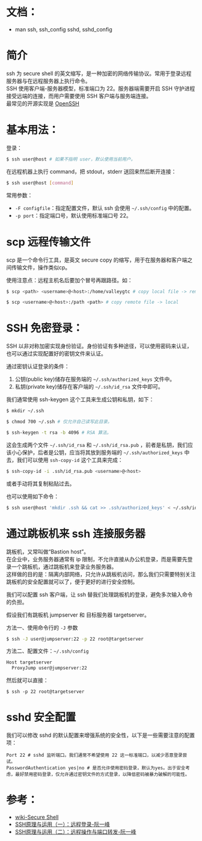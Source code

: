 # 文档：
- man ssh, ssh_config sshd, sshd_config

# 简介
ssh 为 secure shell 的英文缩写，是一种加密的网络传输协议。常用于登录远程服务器与在远程服务器上执行命令。<br>
SSH 使用客户端-服务器模型，标准端口为 22。服务器端需要开启 SSH 守护进程接受远端的连接，而用户需要使用 SSH 客户端与服务端连接。 <br>
最常见的开源实现是 [OpenSSH](https://www.openssh.com/)

# 基本用法：
登录：
```bash
$ ssh user@host # 如果不指明 user，默认使用当前用户。
```

在远程机器上执行 command，把 stdout，stderr 送回来然后断开连接：
```bash
$ ssh user@host [command]
```

常用参数：
- `-F configfile`：指定配置文件，默认 ssh 会使用 `~/.ssh/config` 中的配置。
- `-p port`：指定端口号，默认使用标准端口号 22。

# scp 远程传输文件
scp 是一个命令行工具，是英文 secure copy 的缩写，用于在服务器和客户端之间传输文件，操作类似cp。

使用注意点：远程主机名后要加个冒号再跟路径。如：
```bash
$ scp <path> <username>@<host>:/home/valleygtc # copy local file -> remote

$ scp <username>@<host>:/path <path> # copy remote file -> local
```

# SSH 免密登录：
SSH 以非对称加密实现身份验证。身份验证有多种途径，可以使用密码来认证，也可以通过实现配置好的密钥文件来认证。

通过密钥认证登录的条件：
1. 公钥(public key)储存在服务端的 `~/.ssh/authorized_keys` 文件中。
2. 私钥(private key)储存在客户端的 `~/.ssh/id_rsa` 文件中即可。

我们通常使用 ssh-keygen 这个工具来生成公钥和私钥，如下：
```bash
$ mkdir ~/.ssh

$ chmod 700 ~/.ssh # 仅允许自己读写此目录。

$ ssh-keygen -t rsa -b 4096 # RSA 算法。
```

这会生成两个文件 `~/.ssh/id_rsa` 和 `~/.ssh/id_rsa.pub` ，前者是私钥，我们应该小心保护，后者是公钥，应当将其放到服务端的 `~/.ssh/authorized_keys` 中去，我们可以使用 `ssh-copy-id` 这个工具来完成：
```bash
$ ssh-copy-id -i .ssh/id_rsa.pub <username>@<host>
```

或者手动将其复制粘贴过去。

也可以使用如下命令：
```bash
$ ssh user@host 'mkdir .ssh && cat >> .ssh/authorized_keys' < ~/.ssh/id_rsa.pub
```

# 通过跳板机来 ssh 连接服务器
跳板机，又常叫做“Bastion host”。<br>
在企业中，业务服务器通常有 ip 限制，不允许直接从办公机登录，而是需要先登录一个跳板机，通过跳板机来登录业务服务器。<br>
这样做的目的是：隔离内部网络，只允许从跳板机访问，那么我们只需要特别关注跳板机的安全配置就可以了，便于更好的进行安全控制。

我们可以配置 ssh 客户端，让 ssh 替我们处理跳板机的登录，避免多次输入命令的负担。

假设我们有跳板机 jumpserver 和 目标服务器 targetserver。 

方法一、使用命令行的 `-J` 参数
```bash
$ ssh -J user@jumpserver:22 -p 22 root@targetserver
```

方法二、配置文件：`~/.ssh/config`
```bash
Host targetserver
  ProxyJump user@jumpserver:22
```

然后就可以直接：
```
$ ssh -p 22 root@targetserver
```

# sshd 安全配置
我们可以修改 sshd 的默认配置来增强系统的安全性，以下是一些需要注意的配置项：
```
Port 22 # sshd 监听端口。我们通常不希望使用 22 这一标准端口，以减少恶意登录尝试。
PasswordAuthentication yes|no # 是否允许使用密码登录，默认为yes。出于安全考虑，最好禁用密码登录，仅允许通过密钥文件的方式登录，以降低密码被暴力破解的可能性。
```

# 参考：
- [wiki-Secure Shell](https://zh.wikipedia.org/wiki/Secure_Shell)
- [SSH原理与运用（一）：远程登录-阮一峰](http://www.ruanyifeng.com/blog/2011/12/ssh_remote_login.html)
- [SSH原理与运用（二）：远程操作与端口转发-阮一峰](http://www.ruanyifeng.com/blog/2011/12/ssh_port_forwarding.html)